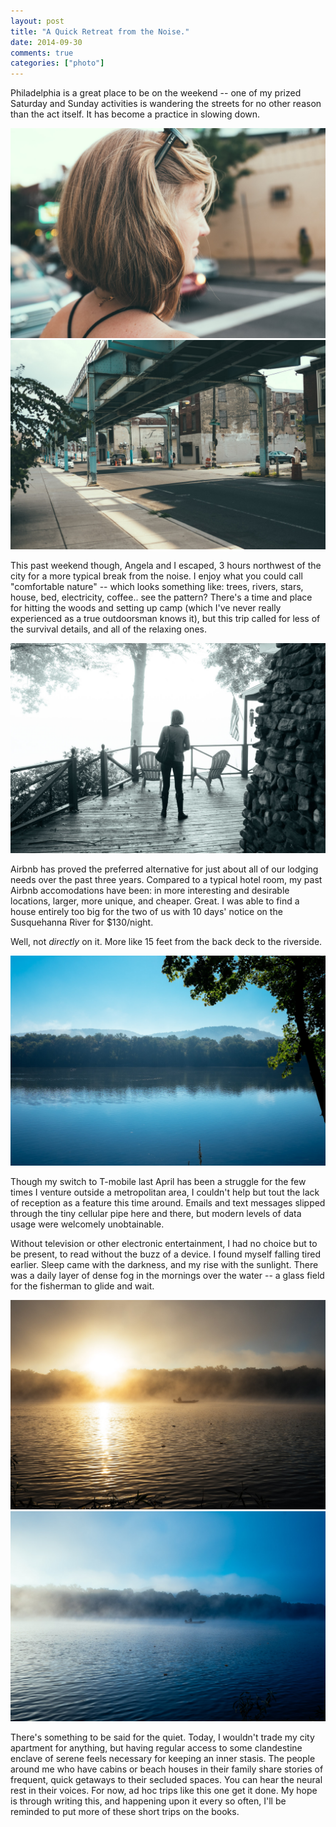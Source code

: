 ```yaml
---
layout: post
title: "A Quick Retreat from the Noise."
date: 2014-09-30
comments: true
categories: ["photo"]
---
```


Philadelphia is a great place to be on the weekend -- one of my prized Saturday and Sunday activities is wandering the streets for no other reason than the act itself. It has become a practice in slowing down.

<img src="/static/images/posts/20140607-DSCF4627.jpg" alt="ang">
<img src="/static/images/posts/20140726-DSCF0608.jpg" alt="fishtown">

This past weekend though, Angela and I escaped, 3 hours northwest of the city for a more typical break from the noise. I enjoy what you could call "comfortable nature" -- which looks something like: trees, rivers, stars, house, bed, electricity, coffee.. see the pattern? There's a time and place for hitting the woods and setting up camp (which I've never really experienced as a true outdoorsman knows it), but this trip called for less of the survival details, and all of the relaxing ones.

![fog](/static/images/posts/20140926-DSCF5840.jpg)

Airbnb has proved the preferred alternative for just about all of our lodging needs over the past three years. Compared to a typical hotel room, my past Airbnb accomodations have been: in more interesting and desirable locations, larger, more unique, and cheaper. Great. I was able to find a house entirely too big for the two of us with 10 days' notice on the Susquehanna River for $130/night.

Well, not _directly_ on it. More like 15 feet from the back deck to the riverside.

![river1](/static/images/posts/20140927-DSCF1066.jpg)

Though my switch to T-mobile last April has been a struggle for the few times I venture outside a metropolitan area, I couldn't help but tout the lack of reception as a feature this time around. Emails and text messages slipped through the tiny cellular pipe here and there, but modern levels of data usage were welcomely unobtainable.

Without television or other electronic entertainment, I had no choice but to be present, to read without the buzz of a device. I found myself falling tired earlier. Sleep came with the darkness, and my rise with the sunlight. There was a daily layer of dense fog in the mornings over the water -- a glass field for the fisherman to glide and wait.

![morningriver1](/static/images/posts/20140927-DSCF1042.jpg)
![morningriver2](/static/images/posts/20140927-DSCF1045.jpg)

There's something to be said for the quiet. Today, I wouldn't trade my city apartment for anything, but having regular access to some clandestine enclave of serene feels necessary for keeping an inner stasis. The people around me who have cabins or beach houses in their family share stories of frequent, quick getaways to their secluded spaces. You can hear the neural rest in their voices. For now, ad hoc trips like this one get it done. My hope is through writing this, and happening upon it every so often, I'll be reminded to put more of these short trips on the books.